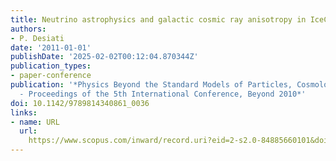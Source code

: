 ```yaml
---
title: Neutrino astrophysics and galactic cosmic ray anisotropy in IceCube
authors:
- P. Desiati
date: '2011-01-01'
publishDate: '2025-02-02T00:12:04.870344Z'
publication_types:
- paper-conference
publication: '*Physics Beyond the Standard Models of Particles, Cosmology and Astrophysics
  - Proceedings of the 5th International Conference, Beyond 2010*'
doi: 10.1142/9789814340861_0036
links:
- name: URL
  url: 
    https://www.scopus.com/inward/record.uri?eid=2-s2.0-84885660101&doi=10.1142%2f9789814340861_0036&partnerID=40&md5=96738eeb4e9bfd7d1aee1c689291c4b2
---
```

